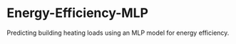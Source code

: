 # Energy-Efficiency-MLP
Predicting building heating loads using an MLP model for energy efficiency.
